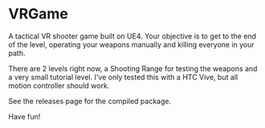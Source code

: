 # VRGame

A tactical VR shooter game built on UE4. Your objective is to get to the end of the level, operating your weapons manually and killing everyone in your path.

There are 2 levels right now, a Shooting Range for testing the weapons and a very small tutorial level. I've only tested this with a HTC Vive, but all motion controller should work.

See the releases page for the compiled package.

Have fun!
